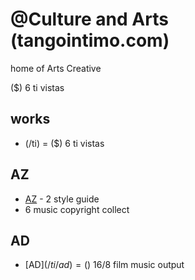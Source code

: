 # @Culture and Arts (tangointimo.com)

home of Arts Creative

($) 6 ti vistas

## works
  - (/ti) = ($) 6 ti vistas
## AZ
  - [AZ](/ti/az) - 2 style guide
  - 6 music copyright collect
## AD
  - [AD$](/ti/ad) = ($) 16/8 film music output

